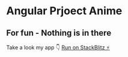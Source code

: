 # Angular Prjoect Anime 
## For fun - Nothing is in there
Take a look my app 👇
[Run on StackBlitz ⚡️](https://angular-prj-anime.stackblitz.io/)

